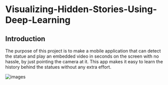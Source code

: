 # Visualizing-Hidden-Stories-Using-Deep-Learning

## Introduction
The purpose of this project is to make a mobile application that can detect the statue and play an embedded video in seconds on the screen with no hassle, by just pointing the camera at it. This app makes it easy to learn the history behind the statues without any extra effort.

![images](Picture1.png)



